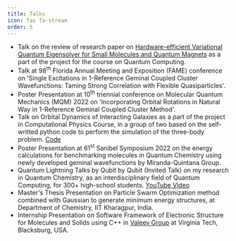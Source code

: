 ```yaml
---
title: Talks 
icon: fas fa-stream
order: 5
---
```


- Talk on the review of research paper on [Hardware-efficient Variational Quantum Eigensolver for Small Molecules and Quantum Magnets](https://doi.org/10.1038/nature23879) as a part of the project for the course on Quantum Computing.  
- Talk at 98<sup>th</sup> Florida Annual Meeting and Exposition (FAME) conference on 'Single Excitations in 1-Reference Geminal Coupled Cluster Wavefunctions: Taming Strong Correlation with Flexible Quasiparticles'.
- Poster Presentation at 10<sup>th</sup> triennial conference on Molecular Quantum Mechanics (MQM) 2022 on 'Incorporating Orbital Rotations in Natural Way in 1-Reference Geminal Coupled Cluster Method'.
- Talk on Orbital Dynamics of Interacting Galaxies as a part of the project in Computational Physics Course, in a group of two based on the self-writted python code to perform the simulation of the three-body problem. [Code](https://github.com/q-pratz-chem/Project_Interacting_Galaxies.git)
- Poster Presentation at 61<sup>st</sup> Sanibel Symposium 2022 on the energy calculations for benchmarking molecules in Quantum Chemistry using newly developed geminal wavefunctions by Miranda-Quintana Group.
- Quantum Lightning Talks by Qubit by Qubit (Invited Talk) on my research in Quantum Chemistry, as an interdisciplinary field of Quantum Computing, for 300+ high-school students. [YouTube Video](https://youtu.be/glRSdBSNy6o)    
- Master's Thesis Presentation on Particle Swarm Optimization method combined with Gaussian to generate minimum energy structures, at Department of Chemistry, IIT Kharagpur, India.  
- Internship Presentation on Software Framework of Electronic Structure for Molecules and Solids using C++ in [Valeev Group](https://valeevgroup.github.io/) at Virginia Tech, Blacksburg, USA.
